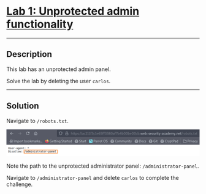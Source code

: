 # [Lab 1: Unprotected admin functionality](https://portswigger.net/web-security/access-control/lab-unprotected-admin-functionality)

---

## Description

This lab has an unprotected admin panel.

Solve the lab by deleting the user `carlos`.

---

## Solution

Navigate to `/robots.txt`.

![](images/Pasted%20image%2020210921220609.png)

Note the path to the unprotected administrator panel: `/administrator-panel`.

Navigate to `/administrator-panel` and delete `carlos` to complete the challenge.
